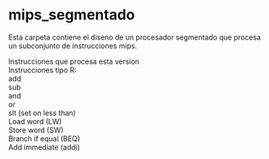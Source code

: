 # mips_segmentado
Esta carpeta contiene el diseno de un procesador segmentado que procesa un subconjunto de instrucciones mips.  
  
Instrucciones que procesa esta version  
  Instrucciones tipo R:    
              add  
              sub  
              and  
              or  
              slt (set on less than)  
  Load word (LW)  
  Store word (SW)  
  Branch if equal (BEQ)  
  Add immediate (addi)  
